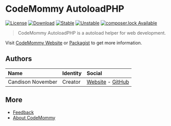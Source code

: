 # CodeMommy AutoloadPHP

[![License](https://poser.pugx.org/CodeMommy/AutoloadPHP/license?format=flat-square)](LICENSE)
[![Download](https://poser.pugx.org/CodeMommy/AutoloadPHP/downloads?format=flat-square)](https://packagist.org/packages/CodeMommy/AutoloadPHP)
[![Stable](https://poser.pugx.org/CodeMommy/AutoloadPHP/version?format=flat-square)](https://packagist.org/packages/CodeMommy/AutoloadPHP)
[![Unstable](https://poser.pugx.org/CodeMommy/AutoloadPHP/v/unstable?format=flat-square)](https://packagist.org/packages/CodeMommy/AutoloadPHP)
[![composer.lock Available](https://poser.pugx.org/CodeMommy/AutoloadPHP/composerlock?format=flat-square)](https://packagist.org/packages/CodeMommy/AutoloadPHP)


> CodeMommy AutoloadPHP is a autoload helper for web development.

Visit [CodeMommy Website](http://www.codemommy.com) or [Packagist](https://packagist.org/packages/CodeMommy/AutoloadPHP) to get more information.

## Authors

| Name | Identity | Social |
| :--- | :------- | :----- |
| Candison November | Creator  | [Website](http://www.kandisheng.com) - [GitHub](https://github.com/KanDisheng) |

## More

- [Feedback](https://github.com/CodeMommy/AutoloadPHP/issues)
- [About CodeMommy](https://github.com/CodeMommy/CodeMommy)